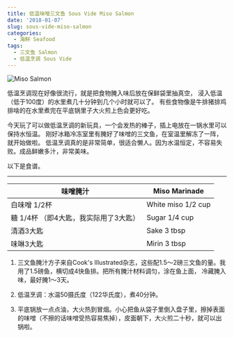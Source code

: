```yaml
---
title: 低温味噌三文鱼 Sous Vide Miso Salmon
date: '2018-01-07'
slug: sous-vide-miso-salmon
categories:
  - 海鲜 Seafood
tags:
  - 三文鱼 Salmon
  - 低温烹调 Sous Vide
---
```


![Miso Salmon](/img/2018-01-07-salmon.png)


低温烹调现在好像很流行，就是把食物腌入味后放在保鲜袋里抽真空，
浸入低温（低于100度）的水里煮几十分钟到几个小时就可以了。
有些食物像是牛排猪排鸡排啥的在水里煮完在平底锅里子大火煎上色会更好吃。

今天玩了可以做低温烹调的新玩具，一个会发热的棒子，插上电放在一锅水里可以保持水恒温。
刚好冰箱冷冻室里有腌好了味噌的三文鱼，在室温里解冻了一阵，就开始做啦。
低温烹调真的是非常简单，很适合懒人。因为水温恒定，不容易失败。成品鲜嫩多汁，非常美味。

以下是食谱。

___
|味噌腌汁                               |Miso Marinade            |
|---------------------------------------|-------------------------|
|白味噌 1/2杯                           |White miso 1/2 cup       |
|糖 1/4杯 （即4大匙，我实际用了3大匙）  |Sugar 1/4 cup            |
|清酒3大匙                              |Sake 3 tbsp              |
|味啉3大匙                              |Mirin 3 tbsp             |

1. 三文鱼腌汁方子来自Cook's Illustrated杂志，这些配1.5～2磅三文鱼的量。我用了1.5磅鱼，横切成4快鱼排。把所有腌汁材料调匀，涂在鱼上面，
冷藏腌入味，最好腌1～3天。

2. 低温烹调：水温50摄氏度（122华氏度），煮40分钟。

3. 平底锅放一点点油，大火热到冒烟。小心把鱼从袋子里倒入盘子里，擦掉表面的味噌（不擦的话味噌受热容易焦掉），皮面朝下，大火煎二十秒，就可以出锅啦。


